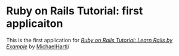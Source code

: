 # Ruby on Rails Tutorial: first applicaiton

This is the first application for
[*Ruby on Rails Tutorial: Learn Rails by Example*](http://railstutorial.org/)
by [MichaelHartl](http://michaelhartl.com/)/
